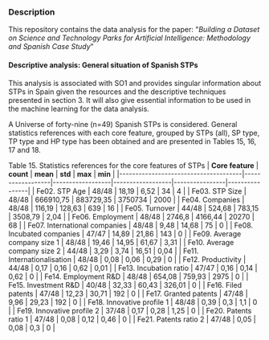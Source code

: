 ### Description
This repository contains the data analysis for the paper: "*Building a Dataset on Science and Technology Parks for Artificial Intelligence: Methodology and Spanish Case Study*"


#### Descriptive analysis: General situation of Spanish STPs

This analysis is associated with SO1 and provides singular information about STPs in Spain given the resources and the descriptive techniques presented in section 3. It will also give essential information to be used in the machine learning for the data analysis.

A Universe of forty-nine (n=49) Spanish STPs is considered. General statistics references with each core feature, grouped by STPs (all), SP type, TP type and HP type has been obtained and are presented in Tables 15, 16, 17 and 18.



Table 15. Statistics references for the core features of STPs
| **Core feature**              | **count** | **mean**  | **std**   | **max** | **min** |
|--------------------------------------|------------------|------------------|------------------|----------------|----------------|
|     Fe02. STP Age                    |     48/48        |     18,19        |     6,52         |     34         |     4          |
|     Fe03. STP Size                   |     48/48        |     666910,75    |     883729,35    |     3750734    |     2000       |
|     Fe04. Companies                  |     48/48        |     116,19       |     128,63       |     639        |     16         |
|     Fe05. Turnover                   |     44/48        |     524,68       |     783,15       |     3508,79    |     2,04       |
|     Fe06. Employment                 |     48/48        |     2746,8       |     4166,44      |     20270      |     68         |
|     Fe07. International companies    |     48/48        |     9,48         |     14,68        |     75         |     0          |
|     Fe08. Incubated companies        |     47/47        |     14,89        |     21,86        |     143        |     0          |
|     Fe09. Average company size 1     |     48/48        |     19,46        |     14,95        |     61,67      |     3,31       |
|     Fe10. Average company size 2     |     44/48        |     3,29         |     3,74         |     16,51      |     0,04       |
|     Fe11. Internationalisation       |     48/48        |     0,08         |     0,06         |     0,29       |     0          |
|     Fe12. Productivity               |     44/48        |     0,17         |     0,16         |     0,62       |     0,01       |
|     Fe13. Incubation ratio           |     47/47        |     0,16         |     0,14         |     0,62       |     0          |
|     Fe14. Employment R&D             |     48/48        |     654,08       |     759,93       |     2975       |     0          |
|     Fe15. Investment R&D             |     40/48        |     32,33        |     60,43        |     326,01     |     0          |
|     Fe16. Filed patents              |     47/48        |     12,23        |     30,71        |     192        |     0          |
|     Fe17. Granted patents            |     47/48        |     9,96         |     29,23        |     192        |     0          |
|     Fe18. Innovative profile 1       |     48/48        |     0,39         |     0,3          |     1,1        |     0          |
|     Fe19. Innovative profile 2       |     37/48        |     0,17         |     0,28         |     1,25       |     0          |
|     Fe20. Patents ratio 1            |     47/48        |     0,08         |     0,12         |     0,46       |     0          |
|     Fe21. Patents ratio 2            |     47/48        |     0,05         |     0,08         |     0,3        |     0          |
